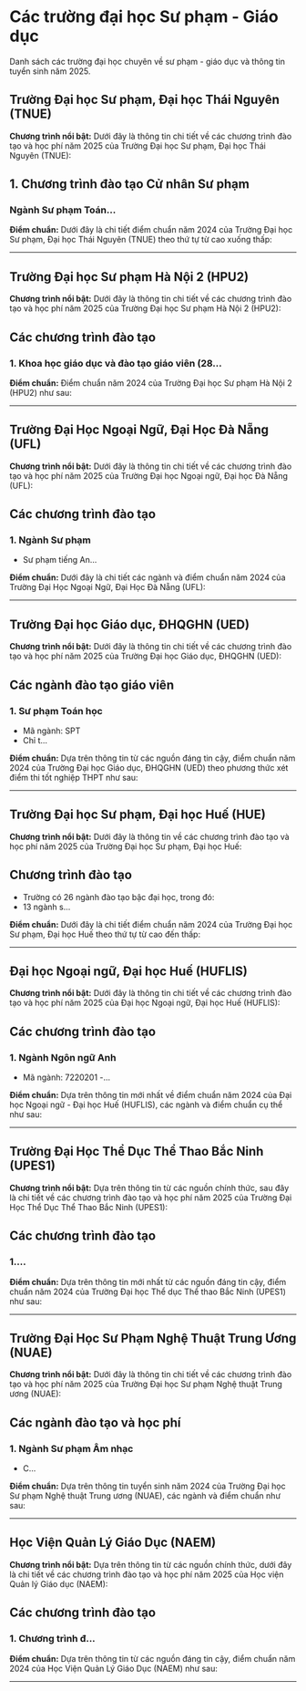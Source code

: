 # Các trường đại học Sư phạm - Giáo dục

Danh sách các trường đại học chuyên về sư phạm - giáo dục và thông tin tuyển sinh năm 2025.


## Trường Đại học Sư phạm, Đại học Thái Nguyên (TNUE)

**Chương trình nổi bật:** Dưới đây là thông tin chi tiết về các chương trình đào tạo và học phí năm 2025 của Trường Đại học Sư phạm, Đại học Thái Nguyên (TNUE):
## 1. Chương trình đào tạo Cử nhân Sư phạm
### Ngành Sư phạm Toán...

**Điểm chuẩn:** Dưới đây là chi tiết điểm chuẩn năm 2024 của Trường Đại học Sư phạm, Đại học Thái Nguyên (TNUE) theo thứ tự từ cao xuống thấp:

---

## Trường Đại học Sư phạm Hà Nội 2 (HPU2)

**Chương trình nổi bật:** Dưới đây là thông tin chi tiết về các chương trình đào tạo và học phí năm 2025 của Trường Đại học Sư phạm Hà Nội 2 (HPU2):
## Các chương trình đào tạo
### 1. Khoa học giáo dục và đào tạo giáo viên (28...

**Điểm chuẩn:** Điểm chuẩn năm 2024 của Trường Đại học Sư phạm Hà Nội 2 (HPU2) như sau:

---

## Trường Đại Học Ngoại Ngữ, Đại Học Đà Nẵng (UFL)

**Chương trình nổi bật:** Dưới đây là thông tin chi tiết về các chương trình đào tạo và học phí năm 2025 của Trường Đại học Ngoại ngữ, Đại học Đà Nẵng (UFL):
## Các chương trình đào tạo
### 1. Ngành Sư phạm 
- Sư phạm tiếng An...

**Điểm chuẩn:** Dưới đây là chi tiết các ngành và điểm chuẩn năm 2024 của Trường Đại Học Ngoại Ngữ, Đại Học Đà Nẵng (UFL):

---

## Trường Đại học Giáo dục, ĐHQGHN (UED)

**Chương trình nổi bật:** Dưới đây là thông tin chi tiết về các chương trình đào tạo và học phí năm 2025 của Trường Đại học Giáo dục, ĐHQGHN (UED):
## Các ngành đào tạo giáo viên
### 1. Sư phạm Toán học
- Mã ngành: SPT
- Chỉ t...

**Điểm chuẩn:** Dựa trên thông tin từ các nguồn đáng tin cậy, điểm chuẩn năm 2024 của Trường Đại học Giáo dục, ĐHQGHN (UED) theo phương thức xét điểm thi tốt nghiệp THPT như sau:

---

## Trường Đại học Sư phạm, Đại học Huế (HUE)

**Chương trình nổi bật:** Dưới đây là thông tin về các chương trình đào tạo và học phí năm 2025 của Trường Đại học Sư phạm, Đại học Huế:
## Chương trình đào tạo
- Trường có 26 ngành đào tạo bậc đại học, trong đó:
 - 13 ngành s...

**Điểm chuẩn:** Dưới đây là chi tiết điểm chuẩn năm 2024 của Trường Đại học Sư phạm, Đại học Huế theo thứ tự từ cao đến thấp:

---

## Đại học Ngoại ngữ, Đại học Huế (HUFLIS)

**Chương trình nổi bật:** Dưới đây là thông tin chi tiết về các chương trình đào tạo và học phí năm 2025 của Đại học Ngoại ngữ, Đại học Huế (HUFLIS):
## Các chương trình đào tạo
### 1. Ngành Ngôn ngữ Anh 
- Mã ngành: 7220201
-...

**Điểm chuẩn:** Dựa trên thông tin mới nhất về điểm chuẩn năm 2024 của Đại học Ngoại ngữ - Đại học Huế (HUFLIS), các ngành và điểm chuẩn cụ thể như sau:

---

## Trường Đại Học Thể Dục Thể Thao Bắc Ninh (UPES1)

**Chương trình nổi bật:** Dựa trên thông tin từ các nguồn chính thức, sau đây là chi tiết về các chương trình đào tạo và học phí năm 2025 của Trường Đại Học Thể Dục Thể Thao Bắc Ninh (UPES1):
## Các chương trình đào tạo
### 1....

**Điểm chuẩn:** Dựa trên thông tin mới nhất từ các nguồn đáng tin cậy, điểm chuẩn năm 2024 của Trường Đại học Thể dục Thể thao Bắc Ninh (UPES1) như sau:

---

## Trường Đại Học Sư Phạm Nghệ Thuật Trung Ương (NUAE)

**Chương trình nổi bật:** Dưới đây là thông tin chi tiết về các chương trình đào tạo và học phí năm 2025 của Trường Đại học Sư phạm Nghệ thuật Trung ương (NUAE):
## Các ngành đào tạo và học phí
### 1. Ngành Sư phạm Âm nhạc
- C...

**Điểm chuẩn:** Dựa trên thông tin tuyển sinh năm 2024 của Trường Đại học Sư phạm Nghệ thuật Trung ương (NUAE), các ngành và điểm chuẩn như sau:

---

## Học Viện Quản Lý Giáo Dục (NAEM)

**Chương trình nổi bật:** Dựa trên thông tin từ các nguồn chính thức, dưới đây là chi tiết về các chương trình đào tạo và học phí năm 2025 của Học viện Quản lý Giáo dục (NAEM):
## Các chương trình đào tạo
### 1. Chương trình đ...

**Điểm chuẩn:** Dựa trên thông tin từ các nguồn đáng tin cậy, điểm chuẩn năm 2024 của Học Viện Quản Lý Giáo Dục (NAEM) như sau:

---
